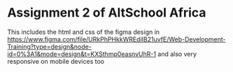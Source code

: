 # Assignment 2 of AltSchool Africa

This includes the html and css of the figma design in https://www.figma.com/file/URkPhPHkkWREdiIB21uvfE/Web-Development-Training?type=design&node-id=0%3A1&mode=design&t=KXSthmp0easnvUhR-1 and also very responsive on mobile devices too
